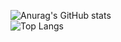 ![Anurag's GitHub stats](https://github-readme-stats.vercel.app/api?username=cheonglol&show_icons=true&hide_border=true&theme=material-palenight#gh-dark-mode-only&rank_icon=github)
<br/>
![Top Langs](https://github-readme-stats.vercel.app/api/top-langs/?username=cheonglol&show_icons=true&hide_border=true&theme=material-palenight#gh-dark-mode-only&layout=donut)
